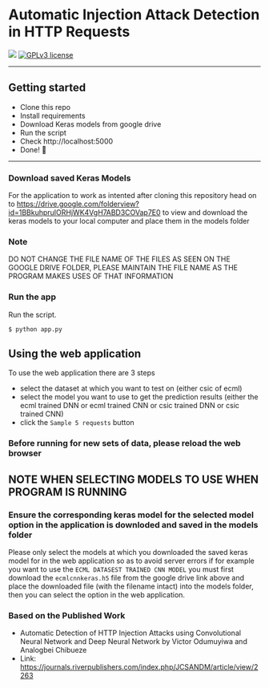 # Automatic Injection Attack Detection in HTTP Requests

[![](https://img.shields.io/badge/python-2.7%2C%203.5%2B-green.svg)]()
[![GPLv3 license](https://img.shields.io/badge/License-GPLv3-blue.svg)](http://perso.crans.org/besson/LICENSE.html)


------------------

## Getting started

- Clone this repo 
- Install requirements
- Download Keras models from google drive
- Run the script
- Check http://localhost:5000
- Done! :tada:

------------------

### Download saved Keras Models

For the application to work as intented after cloning this repository head on to 
https://drive.google.com/folderview?id=1BBkuhpruIORHjWK4VgH7ABD3COVap7E0
to view and download the keras models to your local computer and place them in the models folder
### Note
DO NOT CHANGE THE FILE NAME OF THE FILES AS SEEN ON THE GOOGLE DRIVE FOLDER, PLEASE MAINTAIN THE FILE NAME AS THE
PROGRAM MAKES USES OF THAT INFORMATION

### Run the app

Run the script.
```
$ python app.py
```
## Using the web application
To use the web application there are 3 steps
- select the dataset at which you want to test on (either csic of ecml)
- select the model you want to use to get the prediction results (either the ecml trained DNN or ecml trained CNN or csic trained DNN or csic trained CNN)
- click the `Sample 5 requests` button
### Before running for new sets of data, please reload the web browser

## NOTE WHEN SELECTING MODELS TO USE WHEN PROGRAM IS RUNNING
### Ensure the corresponding keras model for the selected model option in the application is downloded and saved in the models folder
Please only select the models at which you downloaded the saved keras model for in the web application so as to avoid server errors
if for example you want to use the  `ECML DATASEST TRAINED CNN MODEL` you must first download the `ecmlcnnkeras.h5` file from the google drive link above and place the downloaded file (with the filename intact) into the models folder, then you can select the option in the web application.

### Based on the Published Work
- Automatic Detection of HTTP Injection Attacks using Convolutional Neural Network and Deep Neural Network by Victor Odumuyiwa and Analogbei Chibueze
- Link: https://journals.riverpublishers.com/index.php/JCSANDM/article/view/2263
